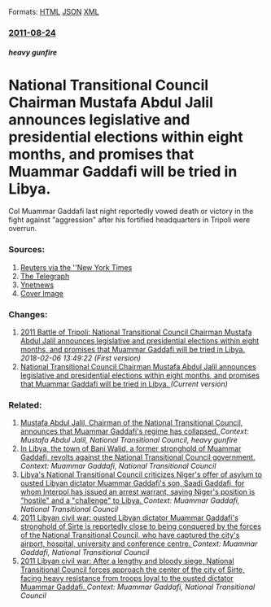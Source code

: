 
Formats: [HTML](/news/2011/08/24/national-transitional-council-chairman-mustafa-abdul-jalil-announces-legislative-and-presidential-elections-within-eight-months-and-promise.html)  [JSON](/news/2011/08/24/national-transitional-council-chairman-mustafa-abdul-jalil-announces-legislative-and-presidential-elections-within-eight-months-and-promise.json)  [XML](/news/2011/08/24/national-transitional-council-chairman-mustafa-abdul-jalil-announces-legislative-and-presidential-elections-within-eight-months-and-promise.xml)  

### [2011-08-24](/news/2011/08/24/index.md)

##### heavy gunfire
# National Transitional Council Chairman Mustafa Abdul Jalil announces legislative and presidential elections within eight months, and promises that Muammar Gaddafi will be tried in Libya. 

Col Muammar Gaddafi last night reportedly vowed death or victory in the fight against &#034;aggression&#034; after his fortified headquarters in Tripoli were overrun.


### Sources:

1. [Reuters via the ''New York Times](https://www.nytimes.com/reuters/2011/08/24/world/africa/news-us-libya-nuclear-heinonen.html?_r=1&hp)
2. [The Telegraph](http://www.telegraph.co.uk/news/worldnews/africaandindianocean/libya/8719315/Libya-Col-Gaddafi-vows-death-or-victory.html)
3. [Ynetnews](http://www.ynetnews.com/articles/0,7340,L-43249,00.html)
3. [Cover Image](http://i.telegraph.co.uk/multimedia/archive/01979/Statue-head_1979104a.jpg)

### Changes:

1. [2011 Battle of Tripoli: National Transitional Council Chairman Mustafa Abdul Jalil announces legislative and presidential elections within eight months, and promises that Muammar Gaddafi will be tried in Libya. ](/news/2011/08/24/2011-battle-of-tripoli-national-transitional-council-chairman-mustafa-abdul-jalil-announces-legislative-and-presidential-elections-within-e.md) _2018-02-06 13:49:22 (First version)_
1. [National Transitional Council Chairman Mustafa Abdul Jalil announces legislative and presidential elections within eight months, and promises that Muammar Gaddafi will be tried in Libya. ](/news/2011/08/24/national-transitional-council-chairman-mustafa-abdul-jalil-announces-legislative-and-presidential-elections-within-eight-months-and-promise.md) _(Current version)_

### Related:

1. [Mustafa Abdul Jalil, Chairman of the National Transitional Council, announces that Muammar Gaddafi's regime has collapsed. ](/news/2011/08/22/mustafa-abdul-jalil-chairman-of-the-national-transitional-council-announces-that-muammar-gaddafi-s-regime-has-collapsed.md) _Context: Mustafa Abdul Jalil, National Transitional Council, heavy gunfire_
2. [In Libya, the town of Bani Walid, a former stronghold of Muammar Gaddafi, revolts against the National Transitional Council government. ](/news/2012/01/24/in-libya-the-town-of-bani-walid-a-former-stronghold-of-muammar-gaddafi-revolts-against-the-national-transitional-council-government.md) _Context: Muammar Gaddafi, National Transitional Council_
3. [Libya's National Transitional Council criticizes Niger's offer of asylum to ousted Libyan dictator Muammar Gaddafi's son, Saadi Gaddafi, for whom Interpol has issued an arrest warrant, saying Niger's position is "hostile" and a "challenge" to Libya. ](/news/2011/11/14/libya-s-national-transitional-council-criticizes-niger-s-offer-of-asylum-to-ousted-libyan-dictator-muammar-gaddafi-s-son-saadi-gaddafi-for.md) _Context: Muammar Gaddafi, National Transitional Council_
4. [2011 Libyan civil war: ousted Libyan dictator Muammar Gaddafi's stronghold of Sirte is reportedly close to being conquered by the forces of the National Transitional Council, who have captured the city's airport, hospital, university and conference centre. ](/news/2011/10/9/2011-libyan-civil-war-ousted-libyan-dictator-muammar-gaddafi-s-stronghold-of-sirte-is-reportedly-close-to-being-conquered-by-the-forces-of.md) _Context: Muammar Gaddafi, National Transitional Council_
5. [2011 Libyan civil war: After a lengthy and bloody siege, National Transitional Council forces approach the center of the city of Sirte, facing heavy resistance from troops loyal to the ousted dictator Muammar Gaddafi. ](/news/2011/10/8/2011-libyan-civil-war-after-a-lengthy-and-bloody-siege-national-transitional-council-forces-approach-the-center-of-the-city-of-sirte-faci.md) _Context: Muammar Gaddafi, National Transitional Council_
